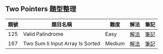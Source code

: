 ## Two Pointers 題型整理

| 題號 | 題目名稱 | 難度 | 解法 | 筆記 |
|------|----------|------|------|------|
| 125 | Valid Palindrome | Easy | [解法](125_valid_palindrome/solution.go) | [筆記](125_valid_palindrome/README.md) |
| 167 | Two Sum Ii Input Array Is Sorted | Medium | [解法](167_two_sum_II_input_array_is_sorted/solution.go) | [筆記](167_two_sum_II_input_array_is_sorted/README.md) |
